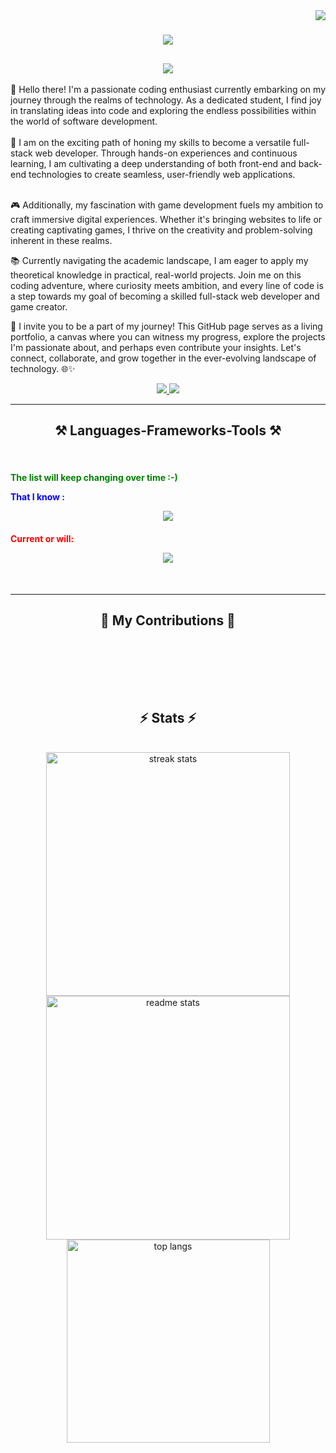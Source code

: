 <img align="right" src="https://visitor-badge.laobi.icu/badge?page_id=mel-garr.mel-garr" />


<h1 align="center">
    <img src="https://readme-typing-svg.herokuapp.com/?font=Righteous&size=35&center=true&vCenter=true&width=500&height=70&duration=4000&lines=Hi+There!+😁;+I'm+Mohamed+El+garraoui!;" />
</h1>

<h2 align="center">
    <img src="https://readme-typing-svg.herokuapp.com?font=Fira+Code&pause=1000&color=62F797&random=false&width=435&lines=Full+Stack+Web+Developer;Game+Developer;"/>
</h2>

<div>
👋 Hello there! I'm a passionate coding enthusiast currently embarking on my journey through the realms of technology. As a dedicated student, I find joy in translating ideas into code and exploring the endless possibilities within the world of software development.<br><br>
🚀 I am on the exciting path of honing my skills to become a versatile full-stack web developer. Through hands-on experiences and continuous learning, I am cultivating a deep understanding of both front-end and back-end technologies to create seamless, user-friendly web applications.<br><br>

🎮 Additionally, my fascination with game development fuels my ambition to craft immersive digital experiences. Whether it's bringing websites to life or creating captivating games, I thrive on the creativity and problem-solving inherent in these realms.

📚 Currently navigating the academic landscape, I am eager to apply my theoretical knowledge in practical, real-world projects. Join me on this coding adventure, where curiosity meets ambition, and every line of code is a step towards my goal of becoming a skilled full-stack web developer and game creator.

👥 I invite you to be a part of my journey! This GitHub page serves as a living portfolio, a canvas where you can witness my progress, explore the projects I'm passionate about, and perhaps even contribute your insights. Let's connect, collaborate, and grow together in the ever-evolving landscape of technology. 🌐✨
</div>
<div align="center"> 
  <a href="mailto:mohamedelgarraoui6@gmail.com">
    <img src="https://img.shields.io/badge/Gmail-333333?style=for-the-badge&logo=gmail&logoColor=red" />
  </a>
  <a href="https://www.linkedin.com/in/mel-garr/" target="_blank">
    <img src="https://img.shields.io/badge/LinkedIn-0077B5?style=for-the-badge&logo=linkedin&logoColor=white" target="_blank" />
  </a>
</div>
<hr/>
<h2 align="center">⚒️ Languages-Frameworks-Tools ⚒️</h2>
<br/>
<div align="center">
<h4>
    <p align="left"><span style="color: green;">The list will keep changing over time :-)</span></p>
    <P align="left"><span style="color: blue;">That I know :</span></p>
    <img src="https://skillicons.dev/icons?i=c,vscode,github,git,linux,bash," />
</h4>
<h4>
    <p align="left"><span style="color: red;">Current or will:</span></p>
    <img src="https://skillicons.dev/icons?i=html,css,js,ruby,cs,cpp,swift,androidstudio,blender,python,ps,godot" /><br>
</h4>
</div>
<br/>
<hr/>
</div>
<div align="center">
  <h2>🐍 My Contributions 🐍</h2>
  <br>
  <!-- <img alt="snake eating my contributions" src="https://raw.githubusercontent.com/mel-garr/mel-garr/output/github-contribution-grid-snake.svg" /> -->
  
  <br/><br/><br/>
</div>
<h2 align="center">⚡ Stats ⚡</h2>
<br>
<div align=center>
  <img width=390 src="https://github-readme-streak-stats-salesp07.vercel.app/?user=mel-garr&count_private=true&theme=react&border_radius=10" alt="streak stats"/>
  <img width=390 src="https://github-readme-stats-salesp07.vercel.app/api?username=mel-garr&count_private=true&show_icons=true&theme=react&rank_icon=github&border_radius=10" alt="readme stats" />
  <br/>
  <img width=325 align="center" src="https://github-readme-stats-salesp07.vercel.app/api/top-langs/?username=mel-garr&hide=HTML&langs_count=8&layout=compact&theme=react&border_radius=10&size_weight=0.5&count_weight=0.5&exclude_repo=github-readme-stats" alt="top langs" />
</div>
